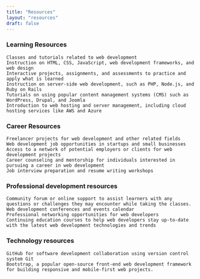 ```yaml
---
title: "Resources"
layout: "resources"
draft: false
---
```

### Learning Resources
    Classes and tutorials related to web development
    Instruction on HTML, CSS, JavaScript, web development frameworks, and web design
    Interactive projects, assignments, and assessments to practice and apply what is learned
    Instruction on server-side web development, such as PHP, Node.js, and Ruby on Rails
    Tutorials on using popular content management systems (CMS) such as WordPress, Drupal, and Joomla
    Introduction to web hosting and server management, including cloud hosting services like AWS and Azure

### Career Resources
    Freelancer projects for web development and other related fields
    Web development job opportunities in startups and small businesses
    Access to a network of potential employers or clients for web development projects
    Career counseling and mentorship for individuals interested in pursuing a career in web development
    Job interview preparation and resume writing workshops

### Professional development resources
    Community forum or online support to assist learners with any questions or challenges they may encounter while taking the classes.
    Web development conferences and events calendar
    Professional networking opportunities for web developers
    Continuing education courses to help web developers stay up-to-date with the latest web development technologies and trends

### Technology resources
    GitHub for software development collaboration using version control system Git
    Bootstrap, a popular open-source front-end web development framework for building responsive and mobile-first web projects.